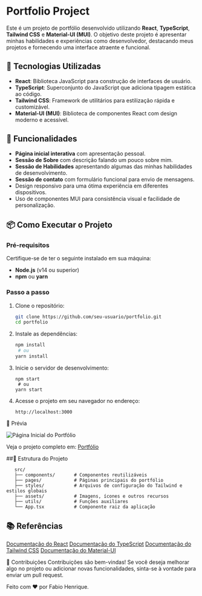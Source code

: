 # Portfolio Project

Este é um projeto de portfólio desenvolvido utilizando **React**, **TypeScript**, **Tailwind CSS** e **Material-UI (MUI)**. O objetivo deste projeto é apresentar minhas habilidades e experiências como desenvolvedor, destacando meus projetos e fornecendo uma interface atraente e funcional.

## 🚀 Tecnologias Utilizadas

- **React**: Biblioteca JavaScript para construção de interfaces de usuário.
- **TypeScript**: Superconjunto do JavaScript que adiciona tipagem estática ao código.
- **Tailwind CSS**: Framework de utilitários para estilização rápida e customizável.
- **Material-UI (MUI)**: Biblioteca de componentes React com design moderno e acessível.

## 🎨 Funcionalidades

- **Página inicial interativa** com apresentação pessoal.
- **Sessão de Sobre** com descrição falando um pouco sobre mim.
- **Sessão de Habilidades** apresentando algumas das minhas habilidades de desenvolvimento.
- **Sessão de contato** com formulário funcional para envio de mensagens.
- Design responsivo para uma ótima experiência em diferentes dispositivos.
- Uso de componentes MUI para consistência visual e facilidade de personalização.

## 📦 Como Executar o Projeto

### Pré-requisitos

Certifique-se de ter o seguinte instalado em sua máquina:

- **Node.js** (v14 ou superior)
- **npm** ou **yarn**

### Passo a passo

1. Clone o repositório:
   ```bash
   git clone https://github.com/seu-usuario/portfolio.git
   cd portfolio
   
2. Instale as dependências:
   ```bash
   npm install
    # ou
   yarn install

3. Inicie o servidor de desenvolvimento:
   ```
   npm start
    # ou
   yarn start

4. Acesse o projeto em seu navegador no endereço:
   ```
   http://localhost:3000

📸 Prévia

![Página Inicial do Portfólio](./src/assets/images/Home.png)

Veja o projeto completo em: [Portfólio](https://portfolio-44217.web.app)


##🔨 Estrutura do Projeto
   ```
      src/
      ├── components/       # Componentes reutilizáveis
      ├── pages/            # Páginas principais do portfólio
      ├── styles/           # Arquivos de configuração do Tailwind e estilos globais
      ├── assets/           # Imagens, ícones e outros recursos
      ├── utils/            # Funções auxiliares
      └── App.tsx           # Componente raiz da aplicação
```
## 📚 Referências
[Documentação do React]("https://react.dev")
[Documentação do TypeScript]("https://www.typescriptlang.org")
[Documentação do Tailwind CSS]("https://tailwindcss.com")
[Documentação do Material-UI]("https://mui.com")


🤝 Contribuições
Contribuições são bem-vindas! Se você deseja melhorar algo no projeto ou adicionar novas funcionalidades, sinta-se à vontade para enviar um pull request.

Feito com ❤️ por Fabio Henrique.
